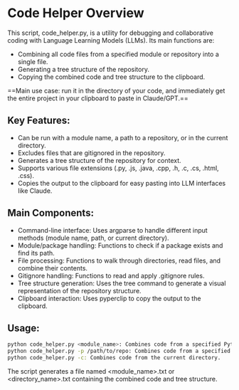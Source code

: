 # Code Helper Overview

This script, code_helper.py, is a utility for debugging and collaborative coding with Language Learning Models (LLMs). Its main functions are:

- Combining all code files from a specified module or repository into a single file.
- Generating a tree structure of the repository.
- Copying the combined code and tree structure to the clipboard.

==Main use case: run it in the directory of your code, and immediately get the entire project in your clipboard to paste in Claude/GPT.==

## Key Features:

- Can be run with a module name, a path to a repository, or in the current directory.
- Excludes files that are gitignored in the repository.
- Generates a tree structure of the repository for context.
- Supports various file extensions (.py, .js, .java, .cpp, .h, .c, .cs, .html, .css).
- Copies the output to the clipboard for easy pasting into LLM interfaces like Claude.

## Main Components:

- Command-line interface: Uses argparse to handle different input methods (module name, path, or current directory).
- Module/package handling: Functions to check if a package exists and find its path.
- File processing: Functions to walk through directories, read files, and combine their contents.
- Gitignore handling: Functions to read and apply .gitignore rules.
- Tree structure generation: Uses the tree command to generate a visual representation of the repository structure.
- Clipboard interaction: Uses pyperclip to copy the output to the clipboard.

## Usage:

```bash
python code_helper.py <module_name>: Combines code from a specified Python module.
python code_helper.py -p /path/to/repo: Combines code from a specified repository path.
python code_helper.py -c: Combines code from the current directory.
```

The script generates a file named <module_name>.txt or <directory_name>.txt containing the combined code and tree structure.
